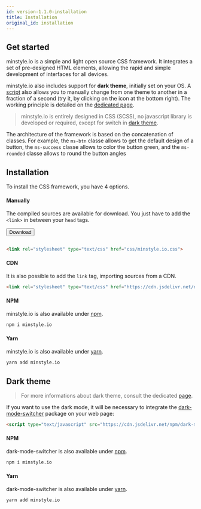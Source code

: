 ```yaml
---
id: version-1.1.0-installation
title: Installation
original_id: installation
---
```


## Get started

minstyle.io is a simple and light open source CSS framework. It integrates a set of pre-designed HTML elements, allowing the rapid and simple development of interfaces for all devices.

minstyle.io also includes support for **dark theme**, initially set on your OS. A [script](https://www.npmjs.com/package/dark-mode-switcher) also allows you to manually change from one theme to another in a fraction of a second (try it, by clicking on the icon at the bottom right). The working principle is detailed on the [dedicated page](dark.md).

>minstyle.io is entirely designed in CSS (SCSS), no javascript library is developed or required, except for switch in [dark theme](dark.md).

The architecture of the framework is based on the concatenation of classes. For example, the `ms-btn` classe allows to get the default design of a button, the `ms-success` classe allows to color the button green, and the `ms-rounded` classe allows to round the button angles 

## Installation

To install the CSS framework, you have 4 options.

#### Manually

The compiled sources are available for download. You just have to add the `<link>` in between your `head` tags.

<form action="https://github.com/Airmime/minstyle.io/blob/master/css/minstyle.io.css" style="display: inline-block;">
    <input type="submit" value="Download" class="ms-btn ms-success"/>
</form>

```html
<link rel="stylesheet" type="text/css" href="css/minstyle.io.css">
```

#### CDN

It is also possible to add the `link` tag, importing sources from a CDN.

```html
<link rel="stylesheet" type="text/css" href="https://cdn.jsdelivr.net/npm/minstyle.io@1.1.0/css/minstyle.io.css">
```

#### NPM

minstyle.io is also available under [npm](https://www.npmjs.com/package/minstyle.io).

```bash
npm i minstyle.io
```

#### Yarn

minstyle.io is also available under [yarn](https://yarnpkg.com/en/package/minstyle.io).

```bash
yarn add minstyle.io
```

## Dark theme

> For more informations about dark theme, consult the dedicated [page](dark.md).

If you want to use the dark mode, it will be necessary to integrate the [dark-mode-switcher](https://github.com/Airmime/dark-mode-switcher) package on your web page:

```html
<script type="text/javascript" src="https://cdn.jsdelivr.net/npm/dark-mode-switcher@0.0.1/dist/dark.min.js"></script>
```

#### NPM

dark-mode-switcher is also available under [npm](https://www.npmjs.com/package/dark-mode-switcher).

```bash
npm i minstyle.io
```

#### Yarn

dark-mode-switcher is also available under [yarn](https://yarnpkg.com/en/package/dark-mode-switcher).

```bash
yarn add minstyle.io
```